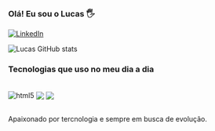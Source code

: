 ### Olá! Eu sou o Lucas ️🖐️
[![LinkedIn](https://img.shields.io/badge/LinkedIn-0077B5?style=for-the-badge&logo=linkedin&logoColor=white)](https://www.linkedin.com/in/lucas-leonel-nunes-56008a236/)

![Lucas GitHub stats](https://github-readme-stats.vercel.app/api?username=Lucas-Leonel&show_icons=true&theme=dracula)

### Tecnologias que uso no meu dia a dia
<div style= "display: inline_block"><br/>
  <img align= "center" alt="html5" src="https://img.shields.io/badge/Java-ED8B00?style=for-the-badge&logo=java&logoColor=white"/>
  <img align= "center" src="https://img.shields.io/badge/PHP-777BB4?style=for-the-badge&logo=php&logoColor=white"/>
  <img align="center" src="https://img.shields.io/badge/HTML-239120?style=for-the-badge&logo=html5&logoColor=white"/>
 </div><br/>
 
Apaixonado por tercnologia e sempre em busca de evolução.
